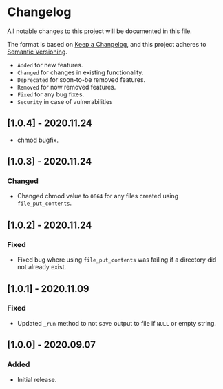 # Changelog

All notable changes to this project will be documented in this file.

The format is based on [Keep a Changelog](https://keepachangelog.com/en/1.0.0/),
and this project adheres to [Semantic Versioning](https://semver.org/spec/v2.0.0.html).

- `Added` for new features.
- `Changed` for changes in existing functionality.
- `Deprecated` for soon-to-be removed features.
- `Removed` for now removed features.
- `Fixed` for any bug fixes.
- `Security` in case of vulnerabilities

## [1.0.4] - 2020.11.24

- chmod bugfix.

## [1.0.3] - 2020.11.24

### Changed

- Changed chmod value to `0664` for any files created using `file_put_contents`.

## [1.0.2] - 2020.11.24

### Fixed

- Fixed bug where using `file_put_contents` was failing if a directory did not already exist.

## [1.0.1] - 2020.11.09

### Fixed

- Updated `_run` method to not save output to file if `NULL` or empty string.

## [1.0.0] - 2020.09.07

### Added

- Initial release.